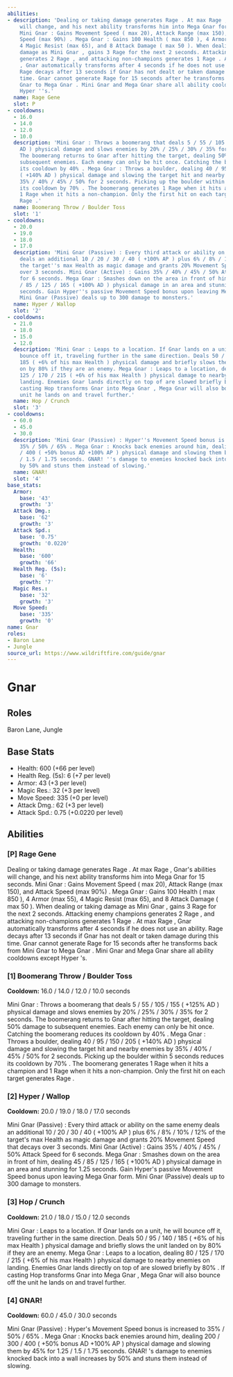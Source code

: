 ```yaml
---
abilities:
- description: 'Dealing or taking damage generates Rage . At max Rage , Gnar''s abilities
    will change, and his next ability transforms him into Mega Gnar for 15 seconds.
    Mini Gnar : Gains Movement Speed ( max 20), Attack Range (max 150), and Attack
    Speed (max 90%) . Mega Gnar : Gains 100 Health ( max 850 ), 4 Armor (max 55),
    4 Magic Resist (max 65), and 8 Attack Damage ( max 50 ). When dealing or taking
    damage as Mini Gnar , gains 3 Rage for the next 2 seconds. Attacking enemy champions
    generates 2 Rage , and attacking non-champions generates 1 Rage . At max Rage
    , Gnar automatically transforms after 4 seconds if he does not use an ability.
    Rage decays after 13 seconds if Gnar has not dealt or taken damage during this
    time. Gnar cannot generate Rage for 15 seconds after he transforms back from Mini
    Gnar to Mega Gnar . Mini Gnar and Mega Gnar share all ability cooldowns except
    Hyper ''s.'
  name: Rage Gene
  slot: P
- cooldowns:
  - 16.0
  - 14.0
  - 12.0
  - 10.0
  description: 'Mini Gnar : Throws a boomerang that deals 5 / 55 / 105 / 155 ( +125%
    AD ) physical damage and slows enemies by 20% / 25% / 30% / 35% for 2 seconds.
    The boomerang returns to Gnar after hitting the target, dealing 50% damage to
    subsequent enemies. Each enemy can only be hit once. Catching the boomerang reduces
    its cooldown by 40% . Mega Gnar : Throws a boulder, dealing 40 / 95 / 150 / 205
    ( +140% AD ) physical damage and slowing the target hit and nearby enemies by
    35% / 40% / 45% / 50% for 2 seconds. Picking up the boulder within 5 seconds reduces
    its cooldown by 70% . The boomerang generates 1 Rage when it hits a champion and
    1 Rage when it hits a non-champion. Only the first hit on each target generates
    Rage .'
  name: Boomerang Throw / Boulder Toss
  slot: '1'
- cooldowns:
  - 20.0
  - 19.0
  - 18.0
  - 17.0
  description: 'Mini Gnar (Passive) : Every third attack or ability on the same enemy
    deals an additional 10 / 20 / 30 / 40 ( +100% AP ) plus 6% / 8% / 10% / 12% of
    the target''s max Health as magic damage and grants 20% Movement Speed that decays
    over 3 seconds. Mini Gnar (Active) : Gains 35% / 40% / 45% / 50% Attack Speed
    for 6 seconds. Mega Gnar : Smashes down on the area in front of him, dealing 45
    / 85 / 125 / 165 ( +100% AD ) physical damage in an area and stunning for 1.25
    seconds. Gain Hyper''s passive Movement Speed bonus upon leaving Mega Gnar form.
    Mini Gnar (Passive) deals up to 300 damage to monsters.'
  name: Hyper / Wallop
  slot: '2'
- cooldowns:
  - 21.0
  - 18.0
  - 15.0
  - 12.0
  description: 'Mini Gnar : Leaps to a location. If Gnar lands on a unit, he will
    bounce off it, traveling further in the same direction. Deals 50 / 95 / 140 /
    185 ( +6% of his max Health ) physical damage and briefly slows the unit landed
    on by 80% if they are an enemy. Mega Gnar : Leaps to a location, dealing 80 /
    125 / 170 / 215 ( +6% of his max Health ) physical damage to nearby enemies on
    landing. Enemies Gnar lands directly on top of are slowed briefly by 80% . If
    casting Hop transforms Gnar into Mega Gnar , Mega Gnar will also bounce off the
    unit he lands on and travel further.'
  name: Hop / Crunch
  slot: '3'
- cooldowns:
  - 60.0
  - 45.0
  - 30.0
  description: 'Mini Gnar (Passive) : Hyper''s Movement Speed bonus is increased to
    35% / 50% / 65% . Mega Gnar : Knocks back enemies around him, dealing 200 / 300
    / 400 ( +50% bonus AD +100% AP ) physical damage and slowing them by 45% for 1.25
    / 1.5 / 1.75 seconds. GNAR! ''s damage to enemies knocked back into a wall increases
    by 50% and stuns them instead of slowing.'
  name: GNAR!
  slot: '4'
base_stats:
  Armor:
    base: '43'
    growth: '3'
  Attack Dmg.:
    base: '62'
    growth: '3'
  Attack Spd.:
    base: '0.75'
    growth: '0.0220'
  Health:
    base: '600'
    growth: '66'
  Health Reg. (5s):
    base: '6'
    growth: '7'
  Magic Res.:
    base: '32'
    growth: '3'
  Move Speed:
    base: '335'
    growth: '0'
name: Gnar
roles:
- Baron Lane
- Jungle
source_url: https://www.wildriftfire.com/guide/gnar
---
```


# Gnar

## Roles

Baron Lane, Jungle

## Base Stats

- Health: 600 (+66 per level)
- Health Reg. (5s): 6 (+7 per level)
- Armor: 43 (+3 per level)
- Magic Res.: 32 (+3 per level)
- Move Speed: 335 (+0 per level)
- Attack Dmg.: 62 (+3 per level)
- Attack Spd.: 0.75 (+0.0220 per level)

## Abilities

### [P] Rage Gene

Dealing or taking damage generates Rage . At max Rage , Gnar's abilities will change, and his next ability transforms him into Mega Gnar for 15 seconds. Mini Gnar : Gains Movement Speed ( max 20), Attack Range (max 150), and Attack Speed (max 90%) . Mega Gnar : Gains 100 Health ( max 850 ), 4 Armor (max 55), 4 Magic Resist (max 65), and 8 Attack Damage ( max 50 ). When dealing or taking damage as Mini Gnar , gains 3 Rage for the next 2 seconds. Attacking enemy champions generates 2 Rage , and attacking non-champions generates 1 Rage . At max Rage , Gnar automatically transforms after 4 seconds if he does not use an ability. Rage decays after 13 seconds if Gnar has not dealt or taken damage during this time. Gnar cannot generate Rage for 15 seconds after he transforms back from Mini Gnar to Mega Gnar . Mini Gnar and Mega Gnar share all ability cooldowns except Hyper 's.

### [1] Boomerang Throw / Boulder Toss

**Cooldown:** 16.0 / 14.0 / 12.0 / 10.0 seconds

Mini Gnar : Throws a boomerang that deals 5 / 55 / 105 / 155 ( +125% AD ) physical damage and slows enemies by 20% / 25% / 30% / 35% for 2 seconds. The boomerang returns to Gnar after hitting the target, dealing 50% damage to subsequent enemies. Each enemy can only be hit once. Catching the boomerang reduces its cooldown by 40% . Mega Gnar : Throws a boulder, dealing 40 / 95 / 150 / 205 ( +140% AD ) physical damage and slowing the target hit and nearby enemies by 35% / 40% / 45% / 50% for 2 seconds. Picking up the boulder within 5 seconds reduces its cooldown by 70% . The boomerang generates 1 Rage when it hits a champion and 1 Rage when it hits a non-champion. Only the first hit on each target generates Rage .

### [2] Hyper / Wallop

**Cooldown:** 20.0 / 19.0 / 18.0 / 17.0 seconds

Mini Gnar (Passive) : Every third attack or ability on the same enemy deals an additional 10 / 20 / 30 / 40 ( +100% AP ) plus 6% / 8% / 10% / 12% of the target's max Health as magic damage and grants 20% Movement Speed that decays over 3 seconds. Mini Gnar (Active) : Gains 35% / 40% / 45% / 50% Attack Speed for 6 seconds. Mega Gnar : Smashes down on the area in front of him, dealing 45 / 85 / 125 / 165 ( +100% AD ) physical damage in an area and stunning for 1.25 seconds. Gain Hyper's passive Movement Speed bonus upon leaving Mega Gnar form. Mini Gnar (Passive) deals up to 300 damage to monsters.

### [3] Hop / Crunch

**Cooldown:** 21.0 / 18.0 / 15.0 / 12.0 seconds

Mini Gnar : Leaps to a location. If Gnar lands on a unit, he will bounce off it, traveling further in the same direction. Deals 50 / 95 / 140 / 185 ( +6% of his max Health ) physical damage and briefly slows the unit landed on by 80% if they are an enemy. Mega Gnar : Leaps to a location, dealing 80 / 125 / 170 / 215 ( +6% of his max Health ) physical damage to nearby enemies on landing. Enemies Gnar lands directly on top of are slowed briefly by 80% . If casting Hop transforms Gnar into Mega Gnar , Mega Gnar will also bounce off the unit he lands on and travel further.

### [4] GNAR!

**Cooldown:** 60.0 / 45.0 / 30.0 seconds

Mini Gnar (Passive) : Hyper's Movement Speed bonus is increased to 35% / 50% / 65% . Mega Gnar : Knocks back enemies around him, dealing 200 / 300 / 400 ( +50% bonus AD +100% AP ) physical damage and slowing them by 45% for 1.25 / 1.5 / 1.75 seconds. GNAR! 's damage to enemies knocked back into a wall increases by 50% and stuns them instead of slowing.

